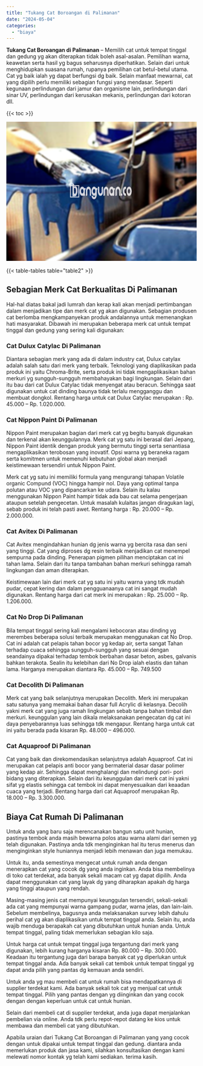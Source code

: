 ```yaml
---
title: "Tukang Cat Boroangan di Palimanan"
date: "2024-05-04"
categories: 
  - "biaya"
---
```


**Tukang Cat Boroangan di Palimanan** – Memilih cat untuk tempat tinggal dan gedung yg akan diterapkan tidak boleh asal-asalan. Pemilihan warna, keawetan serta hasil yg bagus seharusnya diperhatikan. Selain dari untuk menghidupkan suasana rumah, rupanya pemilihan cat betul-betul utama. Cat yg baik ialah yg dapat berfungsi dg baik. Selain manfaat mewarnai, cat yang dipilih perlu memiliki sebagian fungsi yang mendasar. Seperti kegunaan perlindungan dari jamur dan organisme lain, perlindungan dari sinar UV, perlindungan dari kerusakan mekanis, perlindungan dari kotoran dll.

{{< toc >}}

![Tukang Cat Boroangan di Palimanan](/images/jasa-cat-murah10.png)

{{< table-tables table="table2" >}}

## Sebagian Merk Cat Berkualitas Di Palimanan

Hal-hal diatas bakal jadi lumrah dan kerap kali akan menjadi pertimbangan dalam menjadikan tipe dan merk cat yg akan digunakan. Sebagian produsen cat berlomba mengkampanyekan produk andalannya untuk memenangkan hati masyarakat. Dibawah ini merupakan beberapa merk cat untuk tempat tinggal dan gedung yang sering kali digunakan:

### Cat Dulux Catylac Di Palimanan

Diantara sebagian merk yang ada di dalam industry cat, Dulux catylax adalah salah satu dari merk yang terbaik. Teknologi yang diaplikasikan pada produk ini yaitu Chroma-Brite, serta produk ini tidak mengaplikasikan bahan merkuri yg sungguh-sungguh membahayakan bagi lingkungan. Selain dari itu bau dari cat Dulux Catylac tidak menyengat atau beracun. Sehingga saat digunakan untuk cat dinding baunya tidak terlalu mengganggu dan membuat dongkol. Rentang harga untuk cat Dulux Catylac merupakan : Rp. 45.000 – Rp. 1.020.000.

### Cat Nippon Paint Di Palimanan

Nippon Paint merupakan bagian dari merk cat yg begitu banyak digunakan dan terkenal akan keunggulannya. Merk cat yg satu ini berasal dari Jepang, Nippon Paint identik dengan produk yang bermutu tinggi serta senantiasa mengaplikasikan terobosan yang inovatif. Opsi warna yg beraneka ragam serta komitmen untuk memenuhi kebutuhan global akan menjadi keistimewaan tersendiri untuk Nippon Paint.

Merk cat yg satu ini memiliki formula yang mengurangi tahapan Volatile organic Compund (VOC) hingga hampir nol. Daya yang optimal tanpa polutan atau VOC yang dipancarkan ke udara. Selain itu kalau menggunakan Nippon Paint hampir tidak ada bau cat selama pengerjaan ataupun setelah pengecetan. Untuk masalah kulaitas jangan diragukan lagi, sebab produk ini telah pasti awet. Rentang harga : Rp. 20.000 – Rp. 2.000.000.

### Cat Avitex Di Palimanan

Cat Avitex mengindahkan hunian dg jenis warna yg bercita rasa dan seni yang tinggi. Cat yang diproses dg resin terbaik menjadikan cat menempel sempurna pada dinding. Penerapan pigmen pilihan menciptakan cat ini tahan lama. Selain dari itu tanpa tambahan bahan merkuri sehingga ramah lingkungan dan aman diterapkan.

Keistimewaan lain dari merk cat yg satu ini yaitu warna yang tdk mudah pudar, cepat kering dan dalam pengguanaanya cat ini sangat mudah digunakan. Rentang harga dari cat merk ini merupakan : Rp. 25.000 – Rp. 1.206.000.

### Cat No Drop Di Palimanan

Bila tempat tinggal sering kali mengalami kebocoran atau dinding yg merembes beberapa solusi terbaik merupakan menggunakan cat No Drop. Cat ini adalah cat pelapis tahan bocor yg kedap air, serta sangat Tahan terhadap cuaca sehingga sungguh-sungguh yang sesuai dengan seandainya dipakai terhadap tembok berbahan dasar beton, asbes, galvanis bahkan terakota. Sealin itu kelebihan dari No Drop ialah elastis dan tahan lama. Harganya merupakan diantara Rp. 45.000 – Rp. 749.500

### Cat Decolith Di Palimanan

Merk cat yang baik selanjutnya merupakan Decolith. Merk ini merupakan satu satunya yang memakai bahan dasar full Acrylic di kelasnya. Decolih yakni merk cat yang juga ramah lingkungan sebab tanpa bahan timbal dan merkuri. keunggulan yang lain dikala melaksanakan pengecatan dg cat ini daya penyebarannya luas sehingga tdk mengapur. Rentang harga untuk cat ini yaitu berada pada kisaran Rp. 48.000 – 496.000.

### Cat Aquaproof Di Palimanan

Cat yang baik dan direkomendasikan selanjutnya adalah Aquaproof. Cat ini merupakan cat pelapis anti bocor yang bermaterial dasar dasar polimer yang kedap air. Sehingga dapat menghalangi dan melindungi pori- pori bidang yang diterapkan. Selain dari itu keunggulan dari merk cat ini yakni sifat yg elastis sehingga cat tembok ini dapat menyesuaikan dari keaadan cuaca yang terjadi. Bentang harga dari cat Aquaproof merupakan Rp. 18.000 – Rp. 3.300.000.

## Biaya Cat Rumah Di Palimanan

Untuk anda yang baru saja merencanakan bangun satu unit hunian, pastinya tembok anda masih bewarna polos atau warna alami dari semen yg telah digunakan. Pastinya anda tdk menginginkan hal itu terus menerus dan menginginkan style huniannya menjadi lebih menawan dan juga memukau.

Untuk itu, anda semestinya mengecat untuk rumah anda dengan menerapkan cat yang cocok dg yang anda inginkan. Anda bisa membelinya di toko cat terdekat, ada banyak sekali macam cat yg dapat dipilih. Anda dapat menggunakan cat yang layak dg yang diharapkan apakah dg harga yang tinggi ataupun yang rendah.

Masing-masing jenis cat mempunyai keunggulan tersendiri, sekali-sekali ada cat yang mempunyai warna gampang pudar, warna jelas, dan lain-lain. Sebelum membelinya, bagusnya anda melaksanakan survey lebih dahulu perihal cat yg akan diaplikasikan untuk tempat tinggal anda. Selain itu, anda wajib menduga berapakah cat yang dibutuhkan untuk hunian anda. Untuk tempat tinggal, paling tidak memerlukan sebagian kilo saja.

Untuk harga cat untuk tempat tinggal juga tergantung dari merk yang digunakan, lebih kurang harganya kisaran Rp. 80.000 – Rp. 300.000. Keadaan itu tergantung juga dari barapa banyak cat yg diperlukan untuk tempat tinggal anda. Ada banyak sekali cat tembok untuk tempat tinggal yg dapat anda pilih yang pantas dg kemauan anda sendiri.

Untuk anda yg mau membeli cat untuk rumah bisa mendapatkannya di supplier terdekat kami. Ada banyak sekali tok cat yg menjual cat untuk tempat tinggal. Pilih yang pantas dengan yg diinginkan dan yang cocok dengan dengan keperluan untuk cat untuk hunian.

Selain dari membeli cat di supplier terdekat, anda juga dapat menjalankan pembelian via online. Anda tdk perlu repot-repot datang ke kios untuk membawa dan membeli cat yang dibutuhkan.

Apabila uraian dari Tukang Cat Boroangan di Palimanan yang yang cocok dengan untuk dipakai untuk tempat tinggal dan gedung. diantara anda memerlukan produk dan jasa kami, silahkan konsultasikan dengan kami melewati nomor kontak yg telah kami sediakan. terima kasih.
